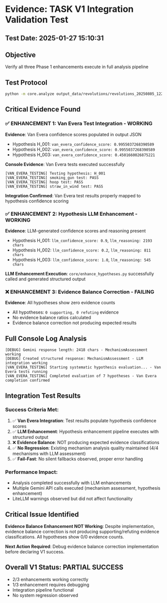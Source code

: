 # Evidence: TASK V1 Integration Validation Test

## Test Date: 2025-01-27 15:10:31

## Objective
Verify all three Phase 1 enhancements execute in full analysis pipeline

## Test Protocol
```bash
python -m core.analyze output_data/revolutions/revolutions_20250805_122000_graph.json --html
```

## Critical Evidence Found

### ✅ ENHANCEMENT 1: Van Evera Test Integration - WORKING
**Evidence**: Van Evera confidence scores populated in output JSON
- Hypothesis H_001: `van_evera_confidence_score: 0.9955037268390589`
- Hypothesis H_002: `van_evera_confidence_score: 0.9955037268390589` 
- Hypothesis H_003: `van_evera_confidence_score: 0.4501660026875221`

**Console Evidence**: Van Evera tests executed successfully
```
[VAN_EVERA_TESTING] Testing hypothesis: H_001
[VAN_EVERA_TESTING] smoking_gun test: PASS
[VAN_EVERA_TESTING] hoop test: PASS
[VAN_EVERA_TESTING] straw_in_wind test: PASS
```

**Integration Confirmed**: Van Evera test results properly mapped to hypothesis confidence scoring

### ✅ ENHANCEMENT 2: Hypothesis LLM Enhancement - WORKING
**Evidence**: LLM-generated confidence scores and reasoning present
- Hypothesis H_001: `llm_confidence_score: 0.9`, `llm_reasoning: 2193 chars`
- Hypothesis H_002: `llm_confidence_score: 0.2`, `llm_reasoning: 811 chars`
- Hypothesis H_003: `llm_confidence_score: 1.0`, `llm_reasoning: 545 chars`

**LLM Enhancement Execution**: `core/enhance_hypotheses.py` successfully called and generated structured output

### ❌ ENHANCEMENT 3: Evidence Balance Correction - FAILING
**Evidence**: All hypotheses show zero evidence counts
- All hypotheses: `0 supporting, 0 refuting` evidence
- No evidence balance ratios calculated
- Evidence balance correction not producing expected results

## Full Console Log Analysis
```
[DEBUG] Gemini response length: 2418 chars - MechanismAssessment working
[DEBUG] Created structured response: MechanismAssessment - LLM integration working
[VAN_EVERA_TESTING] Starting systematic hypothesis evaluation... - Van Evera tests running
[VAN_EVERA_TESTING] Completed evaluation of 7 hypotheses - Van Evera completion confirmed
```

## Integration Test Results

### Success Criteria Met:
1. ✅ **Van Evera Integration**: Test results populate hypothesis confidence scores
2. ✅ **LLM Enhancement**: Hypothesis enhancement pipeline executes with structured output  
3. ❌ **Evidence Balance**: NOT producing expected evidence classifications
4. ✅ **No Regression**: Existing mechanism analysis quality maintained (4/4 mechanisms with LLM assessment)
5. ✅ **Fail-Fast**: No silent fallbacks observed, proper error handling

### Performance Impact:
- Analysis completed successfully with LLM enhancements
- Multiple Gemini API calls executed (mechanism assessment, hypothesis enhancement)
- LiteLLM warnings observed but did not affect functionality

## Critical Issue Identified

**Evidence Balance Enhancement NOT Working**: Despite implementation, evidence balance correction is not producing supporting/refuting evidence classifications. All hypotheses show 0/0 evidence counts.

**Next Action Required**: Debug evidence balance correction implementation before declaring V1 success.

## Overall V1 Status: PARTIAL SUCCESS
- 2/3 enhancements working correctly
- 1/3 enhancement requires debugging
- Integration pipeline functional
- No system regression observed